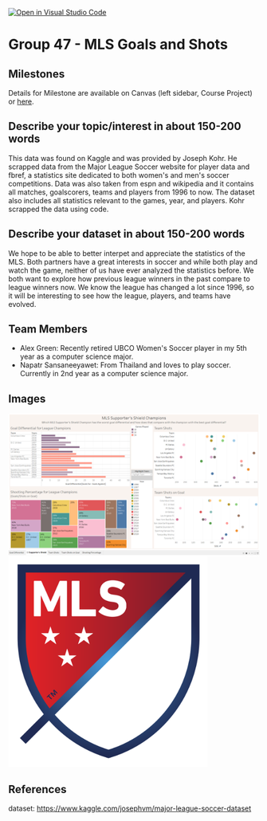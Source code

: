 [![Open in Visual Studio Code](https://classroom.github.com/assets/open-in-vscode-f059dc9a6f8d3a56e377f745f24479a46679e63a5d9fe6f495e02850cd0d8118.svg)](https://classroom.github.com/online_ide?assignment_repo_id=5893722&assignment_repo_type=AssignmentRepo)
# Group 47 - MLS Goals and Shots


## Milestones

Details for Milestone are available on Canvas (left sidebar, Course Project) or [here](https://firas.moosvi.com/courses/data301/project/milestone01.html).

## Describe your topic/interest in about 150-200 words
This data was found on Kaggle and was provided by Joseph Kohr. He scrapped data from the Major League Soccer website for player data and fbref, a statistics site dedicated to both women's and men's soccer competitions. Data was also taken from espn and wikipedia and it contains all matches, goalscorers, teams and players from 1996 to now. The dataset also includes all statistics relevant to the games, year, and players. Kohr scrapped the data using code. 
## Describe your dataset in about 150-200 words

We hope to be able to better interpet and appreciate the statistics of the MLS. Both partners have a great interests in soccer and while both play and watch the game, neither of us have ever analyzed the statistics before. We both want to explore how previous league winners in the past compare to league winners now. We know the league has changed a lot since 1996, so it will be interesting to see how the league, players, and teams have evolved. 

## Team Members

- Alex Green: Recently retired UBCO Women's Soccer player in my 5th year as a computer science major.
- Napatr Sansaneeyawet: From Thailand and loves to play soccer. Currently in 2nd year as a computer science major.



## Images
<img src ="images/Dashboard.png" width="1000px">
<img src ="images/Logo.png" width="400px">

## References

dataset: https://www.kaggle.com/josephvm/major-league-soccer-dataset



